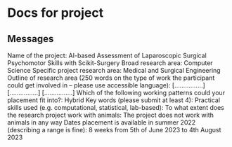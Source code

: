 # Docs for project

## Messages 
Name of the project: 
AI-based Assessment of Laparoscopic Surgical Psychomotor Skills with Scikit-Surgery 
Broad research area: Computer Science
Specific project research area: Medical and Surgical Engineering 
Outline of research area (250 words on the type of work the participant could get involved in – please use accessible language):
[................]
[................]
[................]
Which of the following working patterns could your placement fit into?: Hybrid
Key words (please submit at least 4): 
Practical skills used (e.g. computational, statistical, lab-based): 
To what extent does the research project work with animals: The project does not work with animals in any way
Dates placement is available in summer 2022 (describing a range is fine): 8 weeks from  5th of June 2023 to 4th August 2023

